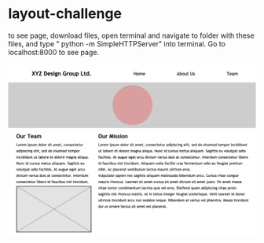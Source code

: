 # layout-challenge
to see page, download files, open terminal and navigate to folder with these files, and type " python -m SimpleHTTPServer" into terminal. Go to localhost:8000 to see page. 

![website on computer screen](computer-screen.png?raw=true "computer-screen")
